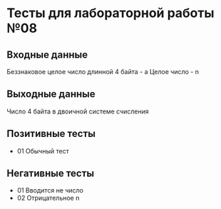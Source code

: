 # Тесты для лабораторной работы №08

## Входные данные
Беззнаковое целое число длинной 4 байта - а
Целое число - n

## Выходные данные
Число 4 байта в двоичной системе счисления

## Позитивные тесты
- 01 Обычный тест

## Негативные тесты
- 01 Вводится не число
- 02 Отрицательное n
